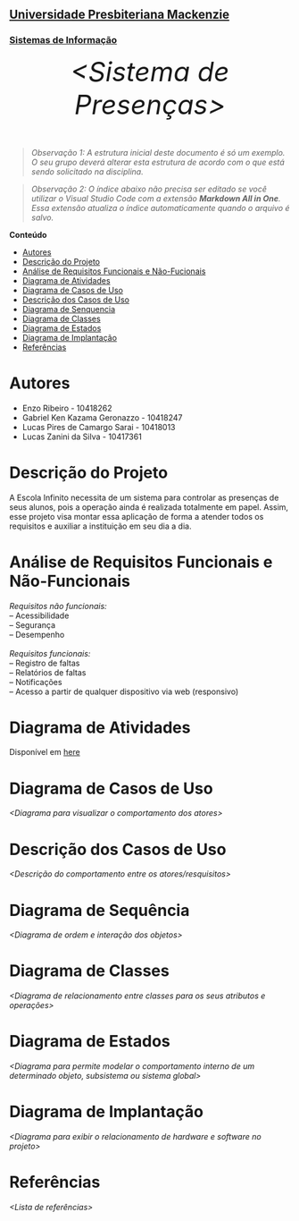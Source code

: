 <h2><a href= "https://www.mackenzie.br">Universidade Presbiteriana Mackenzie</a></h2>
<h3><a href= "https://www.mackenzie.br/graduacao/sao-paulo-higienopolis/sistemas-de-informacao">Sistemas de Informação</a></h3>


<font size="+12"><center>
*&lt;Sistema de Presenças&gt;*
</center></font>

>*Observação 1: A estrutura inicial deste documento é só um exemplo. O seu grupo deverá alterar esta estrutura de acordo com o que está sendo solicitado na disciplina.*

>*Observação 2: O índice abaixo não precisa ser editado se você utilizar o Visual Studio Code com a extensão **Markdown All in One**. Essa extensão atualiza o índice automaticamente quando o arquivo é salvo.*

**Conteúdo**

- [Autores](#nome-alunos)
- [Descrição do Projeto](#introdução-do-projeto)
- [Análise de Requisitos Funcionais e Não-Fucionais](#descrição-dos-requisitos)
- [Diagrama de Atividades](#diagrama-de-atividades) 
- [Diagrama de Casos de Uso](#diagrama-de-comportamento-atores)
- [Descrição dos Casos de Uso](#descrição-das-funcões)
- [Diagrama de Senquencia](#diagrama-de-ordem-interações)
- [Diagrama de Classes](#diagrama-orientado-objetos)
- [Diagrama de Estados](#diagrama-estrutura-componente)
- [Diagrama de Implantação](#diagrama-de-hardware-software)
- [Referências](#referências)


# Autores

* Enzo Ribeiro - 10418262 
* Gabriel Ken Kazama Geronazzo - 10418247 
* Lucas Pires de Camargo Sarai - 10418013
* Lucas Zanini da Silva - 10417361
  
# Descrição do Projeto

A Escola Infinito necessita de um sistema para controlar as presenças de seus alunos, pois a operação ainda é realizada totalmente em papel. Assim, esse projeto visa montar essa aplicação de forma a atender todos os requisitos e auxiliar a instituição em seu dia a dia.

# Análise de Requisitos Funcionais e Não-Funcionais

_Requisitos não funcionais:_<br>
–	Acessibilidade<br>
–	Segurança<br>
–	Desempenho
<br><br>
_Requisitos funcionais:_<br>
–	Registro de faltas<br>
–	Relatórios de faltas<br>
–	Notificações<br>
–	Acesso a partir de qualquer dispositivo via web (responsivo)


# Diagrama de Atividades

Disponível em [here](./diagramas/diagrama-de-atividades.png)

# Diagrama de Casos de Uso

*&lt;Diagrama para visualizar o comportamento dos atores&gt;*

# Descrição dos Casos de Uso

*&lt;Descrição do comportamento entre os atores/resquisitos&gt;*

# Diagrama de Sequência

*&lt;Diagrama de ordem e interação dos objetos&gt;*

# Diagrama de Classes

*&lt;Diagrama de relacionamento entre classes para os seus atributos e operações&gt;*

# Diagrama de Estados

*&lt;Diagrama para permite modelar o comportamento interno de um determinado objeto, subsistema ou sistema global&gt;*

# Diagrama de Implantação

*&lt;Diagrama para exibir o relacionamento de hardware e software no projeto&gt;*

# Referências

*&lt;Lista de referências&gt;*
